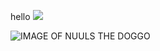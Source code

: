 hello <img src="https://cdn.frankerfacez.com/emoticon/164405/2">

![IMAGE OF NUULS THE DOGGO](http://i.imgur.com/WpoFTK1.jpg)

